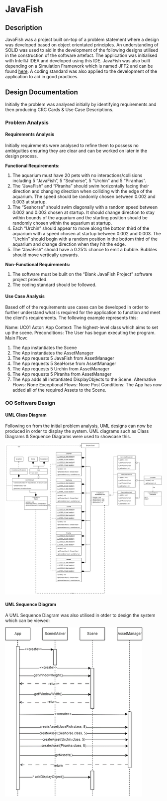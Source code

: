 # JavaFish

## Description

JavaFish was a project built on-top of a problem statement where a design was developed based on object orientated principles. An understanding of SOLID was used to aid in the development of the following designs utilised in the construction of the software artefact. The application was initialised with IntelliJ IDEA and developed using this IDE. JavaFish was also built depending on a Simulation Framework which is named JFF2 and can be found [here](/src/libraries/). A coding standard was also applied to the development of the application to aid in good practices.

## Design Documentation

Initially the problem was analysed initially by identifying requirements and then producing CRC Cards &  Use Case Descriptions.

### Problem Analysis

#### Requirements Analysis

Initially requirements were analysed to refine them to possess no ambiguities ensuring they are clear and can be worked on later in the design process.

**Functional Requirements:**
1.	The aquarium must have 20 pets with no interactions/collisions including 5 “JavaFish”, 5 “Seahorse”, 5 “Urchin” and 5 “Piranhas”.
2.	The “JavaFish” and “Piranha” should swim horizontally facing their direction and changing direction when colliding with the edge of the aquarium. The speed should be randomly chosen between 0.002 and 0.003 at startup.
3.	The “Seahorse” should swim diagonally with a random speed between 0.002 and 0.003 chosen at startup. It should change direction to stay within bounds of the aquarium and the starting position should be randomly chosen within the aquarium at startup.
4.	Each “Urchin” should appear to move along the bottom third of the aquarium with a speed chosen at startup between 0.002 and 0.003. The “Urchin” should begin with a random position in the bottom third of the aquarium and change direction when they hit the edge.
5.	The “JavaFish” should have a 0.25% chance to emit a bubble. Bubbles should move vertically upwards.

**Non-Functional Requirements:**
1.	The software must be built on the “Blank JavaFish Project” software project provided.
2.	The coding standard should be followed.

#### Use Case Analysis

Based off of the requirements use cases can be developed in order to further understand what is required for the application to function and meet the client's requirements. The following example represents this:

Name: UC01
Actor: App
Context: The highest-level class which aims to set up the scene.
Preconditions: The User has begun executing the program.
Main Flow:
1.	The App instantiates the Scene
2.	The App instantiates the AssetManager
3.	The App requests 5 JavaFish from AssetManager
4.	The App requests 5 SeaHorse from AssetManager
5.	The App requests 5 Urchin from AssetManager
6.	The App requests 5 Piranha from AssetManager
7.	The App adds all instantiated DisplayObjects to the Scene.
Alternative Flows: None
Exceptional Flows: None
Post Conditions: The App has now added all of the required Assets to the Scene.

### OO Software Design

#### UML Class Diagram

Following on from the initial problem analysis, UML designs can now be produced in order to display the system. UML diagrams such as Class Diagrams & Sequence Diagrams were used to showcase this. 

![UML Class Diagram](/docs/UML%20Class%20Diagram.png)

#### UML Sequence Diagram

A UML Sequence Diagram was also utilised in otder to design the system which can be viewed:

![A UML Sequence Diagram](/docs/UML%20Sequence%20Diagram.png) 
